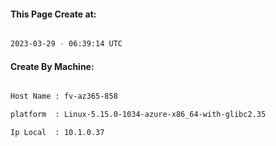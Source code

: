 
   
#### This Page Create at:

```bash

2023-03-29 - 06:39:14 UTC

```

#### Create By Machine:

```bash

Host Name : fv-az365-858

platform  : Linux-5.15.0-1034-azure-x86_64-with-glibc2.35

Ip Local  : 10.1.0.37

```

